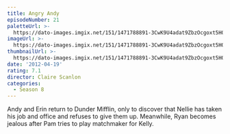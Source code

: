 ```yaml
---
title: Angry Andy
episodeNumber: 21
paletteUrl: >-
  https://dato-images.imgix.net/151/1471788891-3CwK9U4adat9ZbzOcgoxt5H0FBz.jpg?auto=enhance&ch=DPR%2CWidth&palette=json
imageUrl: >-
  https://dato-images.imgix.net/151/1471788891-3CwK9U4adat9ZbzOcgoxt5H0FBz.jpg?auto=compress%2Cformat&ch=DPR%2CWidth&w=500
thumbnailUrl: >-
  https://dato-images.imgix.net/151/1471788891-3CwK9U4adat9ZbzOcgoxt5H0FBz.jpg?auto=enhance&ch=DPR%2CWidth&fit=crop&fm=jpg&h=280&w=500
date: '2012-04-19'
rating: 7.1
director: Claire Scanlon
categories:
  - Season 8
---
```


Andy and Erin return to Dunder Mifflin, only to discover that Nellie has taken his job and office and refuses to give them up. Meanwhile, Ryan becomes jealous after Pam tries to play matchmaker for Kelly.